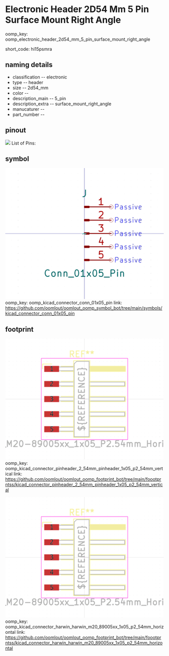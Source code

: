 # Electronic Header 2D54 Mm 5 Pin Surface Mount Right Angle
oomp_key: oomp_electronic_header_2d54_mm_5_pin_surface_mount_right_angle  

short_code: hi15psmra
## naming details
* classification -- electronic
* type -- header
* size -- 2d54_mm
* color -- 
* description_main -- 5_pin
* description_extra -- surface_mount_right_angle
* manucaturer -- 
* part_number -- 
## pinout
![](working_pinout_600.png)
List of Pins:

## symbol

![](symbol/0/working/working_600.png)  
oomp_key: oomp_kicad_connector_conn_01x05_pin
link: https://github.com/oomlout/oomlout_oomp_symbol_bot/tree/main/symbols/kicad_connector_conn_01x05_pin


## footprint

![](footprint/0/working/working_600.png)  
oomp_key: oomp_kicad_connector_pinheader_2_54mm_pinheader_1x05_p2_54mm_vertical
link: https://github.com/oomlout/oomlout_oomp_footprint_bot/tree/main/foootprntss/kicad_connector_pinheader_2_54mm_pinheader_1x05_p2_54mm_vertical

![](footprint/0/working/working_600.png)  
oomp_key: oomp_kicad_connector_harwin_harwin_m20_89005xx_1x05_p2_54mm_horizontal
link: https://github.com/oomlout/oomlout_oomp_footprint_bot/tree/main/foootprntss/kicad_connector_harwin_harwin_m20_89005xx_1x05_p2_54mm_horizontal
